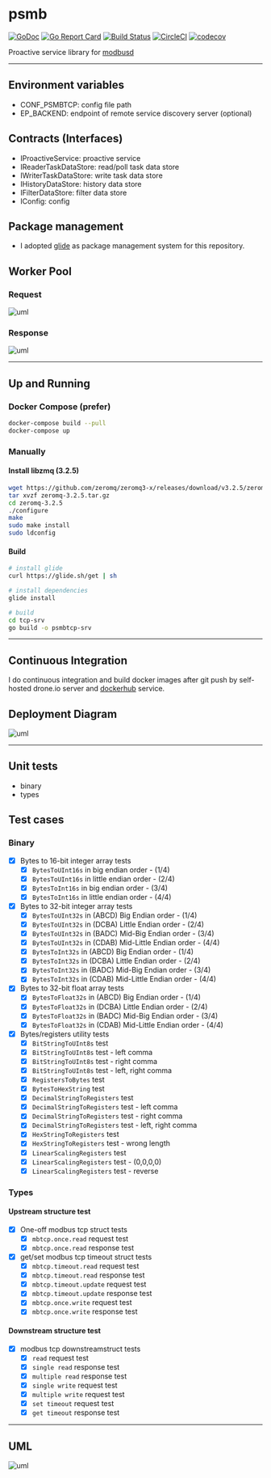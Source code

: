 # psmb

[![GoDoc](https://godoc.org/github.com/taka-wang/psmb?status.svg)](http://godoc.org/github.com/taka-wang/psmb)
[![Go Report Card](https://goreportcard.com/badge/github.com/taka-wang/psmb)](https://goreportcard.com/report/github.com/taka-wang/psmb)
[![Build Status](http://drone.cmwang.net/api/badges/taka-wang/psmb/status.svg)](http://drone.cmwang.net/taka-wang/psmb)
[![CircleCI](https://circleci.com/gh/taka-wang/psmb.svg?style=shield&circle-token=791a0bee85922cdfd4a0fe580953408febe3cabd)](https://circleci.com/gh/taka-wang/psmb)
[![codecov](https://codecov.io/gh/taka-wang/psmb/branch/dev/graph/badge.svg?token=wsuDctUrJO)](https://codecov.io/gh/taka-wang/psmb)

Proactive service library for [modbusd](https://github.com/taka-wang/modbusd)

---

## Environment variables

- CONF_PSMBTCP: config file path
- EP_BACKEND: endpoint of remote service discovery server (optional)

## Contracts (Interfaces)

- IProactiveService: proactive service
- IReaderTaskDataStore:  read/poll task data store
- IWriterTaskDataStore: write task data store
- IHistoryDataStore: history data store
- IFilterDataStore: filter data store
- IConfig: config

## Package management

- I adopted [glide](https://glide.sh/) as package management system for this repository.

## Worker Pool

### Request

![uml](http://uml.cmwang.net:8000/plantuml/svg/5Sh13O0W3030LNG0QUBJRIeqOAI5b3R4xTNttNf9h9x8jIx5h8y3G766V5dnqmTfR68a5c9ZCBnncoWPkdC5nc6aaAZNzl2NmFSKVde1)

### Response

![uml](http://uml.cmwang.net:8000/plantuml/svg/5Sh13O0W3030LNG0QUBJRIeqOAI5b3R4xTNttNf9h9x8jIx5h8y3G766V5dnqmTfR68a5c9ZCBnncoWPkdC5nc6aaAZNzl2N8EqUVde1)

---

## Up and Running

### Docker Compose (prefer)

```bash
docker-compose build --pull
docker-compose up
```

### Manually

#### Install libzmq (3.2.5)

```bash
wget https://github.com/zeromq/zeromq3-x/releases/download/v3.2.5/zeromq-3.2.5.tar.gz
tar xvzf zeromq-3.2.5.tar.gz
cd zeromq-3.2.5
./configure
make
sudo make install
sudo ldconfig
```

#### Build

```bash
# install glide
curl https://glide.sh/get | sh

# install dependencies
glide install

# build
cd tcp-srv
go build -o psmbtcp-srv
```

---

## Continuous Integration

I do continuous integration and build docker images after git push by self-hosted drone.io server and [dockerhub]((https://hub.docker.com/r/takawang/c-modbus-slave/)) service.

## Deployment Diagram

![uml](http://uml.cmwang.net:8000/plantuml/svg/5Sh13O0W3030LNG0QVJfnraAD42aGA0DSNlrVRUcuh9wqfwNADB62T1ncf0agjL1tTKYLCIuoY1uupQn16ZA6HY7K0TFBTU7lmHji3M_NVln0W00)

---

## Unit tests

- binary
- types

## Test cases

### Binary

- [x] Bytes to 16-bit integer array tests
    - [x] `BytesToUInt16s` in big endian order - (1/4)
    - [x] `BytesToUInt16s` in little endian order - (2/4)
    - [x] `BytesToInt16s` in big endian order - (3/4)
    - [x] `BytesToInt16s` in little endian order - (4/4)
- [x] Bytes to 32-bit integer array tests
    - [x] `BytesToUInt32s` in (ABCD) Big Endian order - (1/4)
    - [x] `BytesToUInt32s` in (DCBA) Little Endian order - (2/4)
    - [x] `BytesToUInt32s` in (BADC) Mid-Big Endian order - (3/4)
    - [x] `BytesToUInt32s` in (CDAB) Mid-Little Endian order - (4/4)
    - [x] `BytesToInt32s` in (ABCD) Big Endian order - (1/4)
    - [x] `BytesToInt32s` in (DCBA) Little Endian order - (2/4)
    - [x] `BytesToInt32s` in (BADC) Mid-Big Endian order - (3/4)
    - [x] `BytesToInt32s` in (CDAB) Mid-Little Endian order - (4/4)
- [x] Bytes to 32-bit float array tests
    - [x] `BytesToFloat32s` in (ABCD) Big Endian order - (1/4)
    - [x] `BytesToFloat32s` in (DCBA) Little Endian order - (2/4)
    - [x] `BytesToFloat32s` in (BADC) Mid-Big Endian order - (3/4)
    - [x] `BytesToFloat32s` in (CDAB) Mid-Little Endian order - (4/4)
- [x] Bytes/registers utility tests
    - [x] `BitStringToUInt8s` test
    - [x] `BitStringToUInt8s` test - left comma
    - [x] `BitStringToUInt8s` test - right comma
    - [x] `BitStringToUInt8s` test - left, right comma
    - [x] `RegistersToBytes` test
    - [x] `BytesToHexString` test
    - [x] `DecimalStringToRegisters` test
    - [x] `DecimalStringToRegisters` test - left comma
    - [x] `DecimalStringToRegisters` test - right comma
    - [x] `DecimalStringToRegisters` test - left, right comma
    - [x] `HexStringToRegisters` test
    - [x] `HexStringToRegisters` test - wrong length
    - [x] `LinearScalingRegisters` test
    - [x] `LinearScalingRegisters` test - (0,0,0,0)
    - [x] `LinearScalingRegisters` test - reverse

### Types

#### Upstream structure test

- [x] One-off modbus tcp struct tests
    - [x] `mbtcp.once.read` request test
    - [x] `mbtcp.once.read` response test
- [x] get/set modbus tcp timeout struct tests
    - [x] `mbtcp.timeout.read` request test
    - [x] `mbtcp.timeout.read` response test
    - [x] `mbtcp.timeout.update` request test
    - [x] `mbtcp.timeout.update` response test
    - [x] `mbtcp.once.write` request test
    - [x] `mbtcp.once.write` response test

#### Downstream structure test

- [x] modbus tcp downstreamstruct tests
    - [x] `read` request test
    - [x] `single read` response test
    - [x] `multiple read` response test
    - [x] `single write` request test
    - [x] `multiple write` request test
    - [x] `set timeout` request test
    - [x] `get timeout` response test

---

## UML

![uml](http://uml.cmwang.net:8000/plantuml/svg/5SZB3O0W303GLNG0gMSlpb8gGI8KqazONtt7jnQcwbTogSjjDlG049mX5xizkYQXpfRO0lK6XWzk4pd3y5QXeLeIe8ggCBJ5yFUvVru0)
